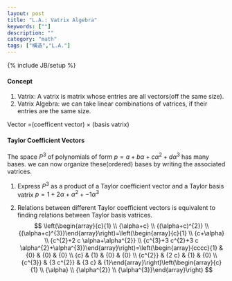 ```yaml
---
layout: post
title: "L.A.: Vatrix Algebra"
keywords: [""]
description: ""
category: "math"
tags: ["構造","L.A."]
---
```

{% include JB/setup %}

#### Concept
1. Vatrix: A vatrix is matrix whose entries are all vectors(off the same size).
2. Vatrix Algebra: we can take linear combinations of vatrices, if their entries
   are the same size.

Vector =(coefficent vector) $\times$ (basis vatrix)

#### Taylor Coefficient Vectors
The space $P^3$ of polynomials of form $p=a+b\alpha+c\alpha^2+d\alpha^3$
has many bases. we can now organize these(ordered) bases by writing the
associated vatrices.
1. Express $P^3$ as a product of a Taylor coefficient vector and a Taylor basis
   vatrix
$p=1+2\alpha+\alpha^2+-1\alpha^3$

2. Relations between different Taylor coefficient vectors is equivalent to
   finding relations between Taylor basis vatrices.
$$
\left(\begin{array}{c}{1} \\ {\alpha+c} \\ {(\alpha+c)^{2}} \\
{(\alpha+c)^{3}}\end{array}\right)=\left(\begin{array}{c}{1} \\ {c+\alpha} \\
{c^{2}+2 c \alpha+\alpha^{2}} \\ {c^{3}+3 c^{2}+3 c
\alpha^{2}+\alpha^{3}}\end{array}\right)=\left(\begin{array}{cccc}{1} & {0} &
{0} & {0} \\ {c} & {1} & {0} & {0} \\ {c^{2}} & {2 c} & {1} & {0} \\ {c^{3}} &
{3 c^{2}} & {3 c} & {1}\end{array}\right)\left(\begin{array}{c}{1} \\ {\alpha}
\\ {\alpha^{2}} \\ {\alpha^{3}}\end{array}\right)
$$


